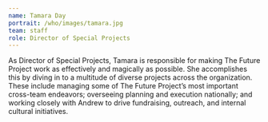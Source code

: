```yaml
---
name: Tamara Day
portrait: /who/images/tamara.jpg
team: staff
role: Director of Special Projects
---
```


As Director of Special Projects, Tamara is responsible for making The Future Project work as effectively and magically as possible. She accomplishes this by diving in to a multitude of diverse projects across the organization. These include managing some of The Future Project’s most important cross-team endeavors; overseeing planning and execution nationally; and working closely with Andrew to drive fundraising, outreach, and internal cultural initiatives.